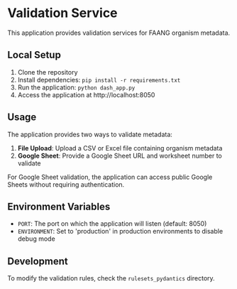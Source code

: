 # Validation Service

This application provides validation services for FAANG organism metadata.

## Local Setup

1. Clone the repository
2. Install dependencies: `pip install -r requirements.txt`
3. Run the application: `python dash_app.py`
4. Access the application at http://localhost:8050

## Usage

The application provides two ways to validate metadata:

1. **File Upload**: Upload a CSV or Excel file containing organism metadata
2. **Google Sheet**: Provide a Google Sheet URL and worksheet number to validate

For Google Sheet validation, the application can access public Google Sheets without requiring authentication.

## Environment Variables

- `PORT`: The port on which the application will listen (default: 8050)
- `ENVIRONMENT`: Set to 'production' in production environments to disable debug mode

## Development

To modify the validation rules, check the `rulesets_pydantics` directory.
